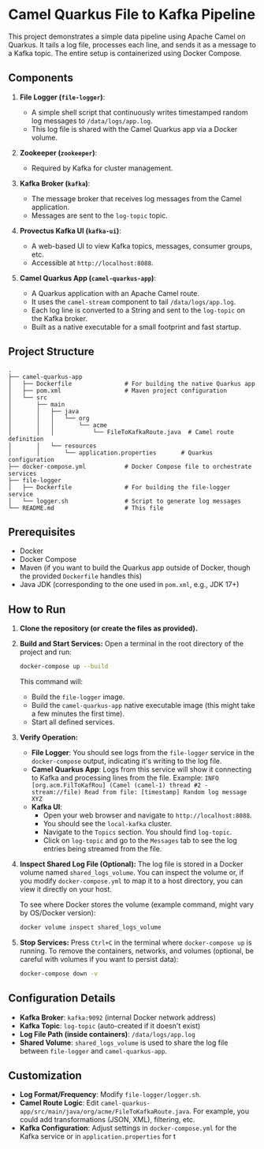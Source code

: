 # Camel Quarkus File to Kafka Pipeline

This project demonstrates a simple data pipeline using Apache Camel on Quarkus. It tails a log file, processes each line, and sends it as a message to a Kafka topic. The entire setup is containerized using Docker Compose.

## Components

1.  **File Logger (`file-logger`)**:
    * A simple shell script that continuously writes timestamped random log messages to `/data/logs/app.log`.
    * This log file is shared with the Camel Quarkus app via a Docker volume.

2.  **Zookeeper (`zookeeper`)**:
    * Required by Kafka for cluster management.

3.  **Kafka Broker (`kafka`)**:
    * The message broker that receives log messages from the Camel application.
    * Messages are sent to the `log-topic` topic.

4.  **Provectus Kafka UI (`kafka-ui`)**:
    * A web-based UI to view Kafka topics, messages, consumer groups, etc.
    * Accessible at `http://localhost:8088`.

5.  **Camel Quarkus App (`camel-quarkus-app`)**:
    * A Quarkus application with an Apache Camel route.
    * It uses the `camel-stream` component to tail `/data/logs/app.log`.
    * Each log line is converted to a String and sent to the `log-topic` on the Kafka broker.
    * Built as a native executable for a small footprint and fast startup.

## Project Structure

```
.
├── camel-quarkus-app
│   ├── Dockerfile               # For building the native Quarkus app
│   ├── pom.xml                  # Maven project configuration
│   └── src
│       ├── main
│       │   ├── java
│       │   │   └── org
│       │   │       └── acme
│       │   │           └── FileToKafkaRoute.java  # Camel route definition
│       │   └── resources
│       │       └── application.properties       # Quarkus configuration
├── docker-compose.yml           # Docker Compose file to orchestrate services
├── file-logger
│   ├── Dockerfile               # For building the file-logger service
│   └── logger.sh                # Script to generate log messages
└── README.md                    # This file
```


## Prerequisites

* Docker
* Docker Compose
* Maven (if you want to build the Quarkus app outside of Docker, though the provided `Dockerfile` handles this)
* Java JDK (corresponding to the one used in `pom.xml`, e.g., JDK 17+)

## How to Run

1.  **Clone the repository (or create the files as provided).**

2.  **Build and Start Services:**
    Open a terminal in the root directory of the project and run:
    ```bash
    docker-compose up --build
    ```
    This command will:
    * Build the `file-logger` image.
    * Build the `camel-quarkus-app` native executable image (this might take a few minutes the first time).
    * Start all defined services.

3.  **Verify Operation:**
    * **File Logger**: You should see logs from the `file-logger` service in the `docker-compose` output, indicating it's writing to the log file.
    * **Camel Quarkus App**: Logs from this service will show it connecting to Kafka and processing lines from the file. Example: `INFO  [org.acm.FilToKafRou] (Camel (camel-1) thread #2 - stream://file) Read from file: [timestamp] Random log message XYZ`
    * **Kafka UI**:
        * Open your web browser and navigate to `http://localhost:8088`.
        * You should see the `local-kafka` cluster.
        * Navigate to the `Topics` section. You should find `log-topic`.
        * Click on `log-topic` and go to the `Messages` tab to see the log entries being streamed from the file.

4.  **Inspect Shared Log File (Optional):**
    The log file is stored in a Docker volume named `shared_logs_volume`. You can inspect the volume or, if you modify `docker-compose.yml` to map it to a host directory, you can view it directly on your host.

    To see where Docker stores the volume (example command, might vary by OS/Docker version):
    ```bash
    docker volume inspect shared_logs_volume
    ```

5.  **Stop Services:**
    Press `Ctrl+C` in the terminal where `docker-compose up` is running. To remove the containers, networks, and volumes (optional, be careful with volumes if you want to persist data):
    ```bash
    docker-compose down -v
    ```

## Configuration Details

* **Kafka Broker**: `kafka:9092` (internal Docker network address)
* **Kafka Topic**: `log-topic` (auto-created if it doesn't exist)
* **Log File Path (inside containers)**: `/data/logs/app.log`
* **Shared Volume**: `shared_logs_volume` is used to share the log file between `file-logger` and `camel-quarkus-app`.

## Customization

* **Log Format/Frequency**: Modify `file-logger/logger.sh`.
* **Camel Route Logic**: Edit `camel-quarkus-app/src/main/java/org/acme/FileToKafkaRoute.java`. For example, you could add transformations (JSON, XML), filtering, etc.
* **Kafka Configuration**: Adjust settings in `docker-compose.yml` for the Kafka service or in `application.properties` for t